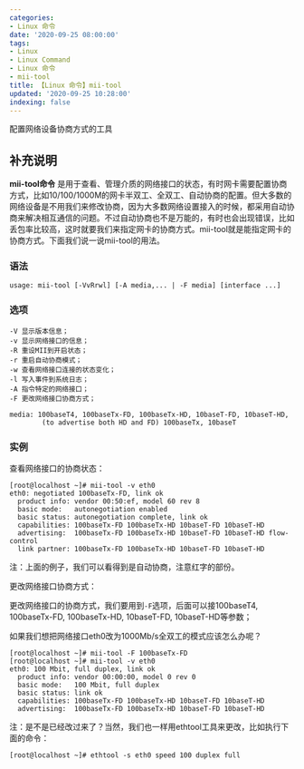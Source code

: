 ```yaml
---
categories:
- Linux 命令
date: '2020-09-25 08:00:00'
tags:
- Linux
- Linux Command
- Linux 命令
- mii-tool
title: 【Linux 命令】mii-tool
updated: '2020-09-25 10:28:00'
indexing: false
---
```


配置网络设备协商方式的工具

## 补充说明

**mii-tool命令** 是用于查看、管理介质的网络接口的状态，有时网卡需要配置协商方式，比如10/100/1000M的网卡半双工、全双工、自动协商的配置。但大多数的网络设备是不用我们来修改协商，因为大多数网络设置接入的时候，都采用自动协商来解决相互通信的问题。不过自动协商也不是万能的，有时也会出现错误，比如丢包率比较高，这时就要我们来指定网卡的协商方式。mii-tool就是能指定网卡的协商方式。下面我们说一说mii-tool的用法。

###  语法

```shell
usage: mii-tool [-VvRrwl] [-A media,... | -F media] [interface ...]
```

###  选项

```shell
-V 显示版本信息；
-v 显示网络接口的信息；
-R 重设MII到开启状态；
-r 重启自动协商模式；
-w 查看网络接口连接的状态变化；
-l 写入事件到系统日志；
-A 指令特定的网络接口；
-F 更改网络接口协商方式；

media: 100baseT4, 100baseTx-FD, 100baseTx-HD, 10baseT-FD, 10baseT-HD,
        (to advertise both HD and FD) 100baseTx, 10baseT
```

###  实例

查看网络接口的协商状态：

```shell
[root@localhost ~]# mii-tool -v eth0
eth0: negotiated 100baseTx-FD, link ok
  product info: vendor 00:50:ef, model 60 rev 8
  basic mode:   autonegotiation enabled
  basic status: autonegotiation complete, link ok
  capabilities: 100baseTx-FD 100baseTx-HD 10baseT-FD 10baseT-HD
  advertising:  100baseTx-FD 100baseTx-HD 10baseT-FD 10baseT-HD flow-control
  link partner: 100baseTx-FD 100baseTx-HD 10baseT-FD 10baseT-HD
```

注：上面的例子，我们可以看得到是自动协商，注意红字的部份。

更改网络接口协商方式：

更改网络接口的协商方式，我们要用到`-F`选项，后面可以接100baseT4, 100baseTx-FD, 100baseTx-HD, 10baseT-FD, 10baseT-HD等参数；

如果我们想把网络接口eth0改为1000Mb/s全双工的模式应该怎么办呢？

```shell
[root@localhost ~]# mii-tool -F 100baseTx-FD
[root@localhost ~]# mii-tool -v eth0
eth0: 100 Mbit, full duplex, link ok
  product info: vendor 00:00:00, model 0 rev 0
  basic mode:   100 Mbit, full duplex
  basic status: link ok
  capabilities: 100baseTx-FD 100baseTx-HD 10baseT-FD 10baseT-HD
  advertising:  100baseTx-FD 100baseTx-HD 10baseT-FD 10baseT-HD
```

注：是不是已经改过来了？当然，我们也一样用ethtool工具来更改，比如执行下面的命令：

```shell
[root@localhost ~]# ethtool -s eth0 speed 100 duplex full
```


<!-- Linux命令行搜索引擎：https://jaywcjlove.github.io/linux-command/ -->